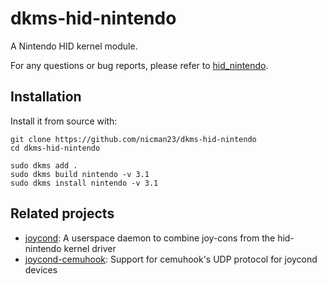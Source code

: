 # dkms-hid-nintendo

A Nintendo HID kernel module.

For any questions or bug reports, please refer to [hid_nintendo](https://github.com/DanielOgorchock/linux).


## Installation

Install it from source with:

```
git clone https://github.com/nicman23/dkms-hid-nintendo
cd dkms-hid-nintendo

sudo dkms add .
sudo dkms build nintendo -v 3.1
sudo dkms install nintendo -v 3.1
```


## Related projects

- [joycond](https://github.com/DanielOgorchock/joycond): A userspace daemon to
  combine joy-cons from the hid-nintendo kernel driver
- [joycond-cemuhook](https://github.com/joaorb64/joycond-cemuhook): Support for
  cemuhook's UDP protocol for joycond devices
